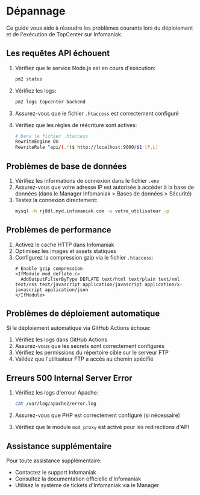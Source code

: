 
# Dépannage

Ce guide vous aide à résoudre les problèmes courants lors du déploiement et de l'exécution de TopCenter sur Infomaniak.

## Les requêtes API échouent

1. Vérifiez que le service Node.js est en cours d'exécution:
   ```bash
   pm2 status
   ```

2. Vérifiez les logs:
   ```bash
   pm2 logs topcenter-backend
   ```

3. Assurez-vous que le fichier `.htaccess` est correctement configuré

4. Vérifiez que les règles de réécriture sont actives:
   ```bash
   # Dans le fichier .htaccess
   RewriteEngine On
   RewriteRule ^api/(.*)$ http://localhost:9000/$1 [P,L]
   ```

## Problèmes de base de données

1. Vérifiez les informations de connexion dans le fichier `.env`
2. Assurez-vous que votre adresse IP est autorisée à accéder à la base de données (dans le Manager Infomaniak > Bases de données > Sécurité)
3. Testez la connexion directement:
   ```bash
   mysql -h rj8dl.myd.infomaniak.com -u votre_utilisateur -p
   ```

## Problèmes de performance

1. Activez le cache HTTP dans Infomaniak
2. Optimisez les images et assets statiques
3. Configurez la compression gzip via le fichier `.htaccess`:
   ```
   # Enable gzip compression
   <IfModule mod_deflate.c>
     AddOutputFilterByType DEFLATE text/html text/plain text/xml text/css text/javascript application/javascript application/x-javascript application/json
   </IfModule>
   ```

## Problèmes de déploiement automatique

Si le déploiement automatique via GitHub Actions échoue:

1. Vérifiez les logs dans GitHub Actions
2. Assurez-vous que les secrets sont correctement configurés
3. Vérifiez les permissions du répertoire cible sur le serveur FTP
4. Validez que l'utilisateur FTP a accès au chemin spécifié

## Erreurs 500 Internal Server Error

1. Vérifiez les logs d'erreur Apache:
   ```bash
   cat /var/log/apache2/error.log
   ```

2. Assurez-vous que PHP est correctement configuré (si nécessaire)

3. Vérifiez que le module `mod_proxy` est activé pour les redirections d'API

## Assistance supplémentaire

Pour toute assistance supplémentaire:
- Contactez le support Infomaniak
- Consultez la documentation officielle d'Infomaniak
- Utilisez le système de tickets d'Infomaniak via le Manager
